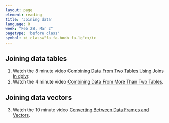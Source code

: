 ```yaml
---
layout: page
element: reading
title: 'Joining data'
language: R
week: "Feb 28, Mar 2"
pagetype: 'before class'
symbol: <i class="fa fa-book fa-lg"></i>
---
```



## Joining data tables

1) Watch the 8 minute video [Combining Data From Two Tables Using Joins In dplyr](https://youtu.be/8ir57LRKV9A).
2) Watch the 4 minute video [Combining Data From More Than Two Tables](https://youtu.be/3Hw80Gl6Bgs).

## Joining data vectors

3) Watch the 10 minute video [Converting Between Data Frames and Vectors](https://youtu.be/ZSUQU-QzNRw).
